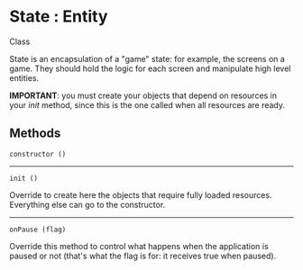 # State : Entity

<span class="label label-info">Class</span> 

State is an encapsulation of a "game" state: for example, 
the screens on a game. They should hold the logic for each screen and manipulate high level entities.

**IMPORTANT**: you must create your objects that depend on resources in your _init_ method, 
since this is the one called when all resources are ready.
		
## Methods
	
    constructor ()
     
---
 
    init () 				
    
Override to create here the objects that require fully loaded resources. 
Everything else can go to the constructor.

---

    onPause (flag)	
    			
Override this method to control what happens when the application is paused or not 
(that's what the flag is for: it receives true when paused).
	
